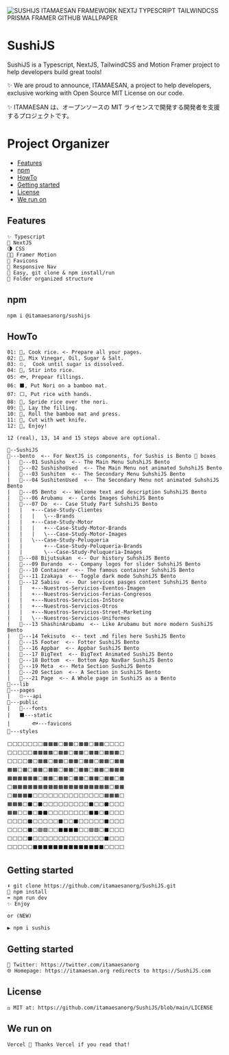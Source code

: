 ![SUSHIJS ITAMAESAN FRAMEWORK NEXTJ TYPESCRIPT TAILWINDCSS PRISMA FRAMER GITHUB WALLPAPER](https://user-images.githubusercontent.com/5947268/185244272-494ac434-ef33-413b-a530-51a97b6d97bf.png)

# SushiJS

SushiJS is a Typescript, NextJS, TailwindCSS and Motion Framer project to help developers build great tools!

✨ We are proud to announce, ITAMAESAN, a project to help developers, exclusive working with Open Source MIT License on our code.

✨ ITAMAESAN は、オープンソースの MIT ライセンスで開発する開発者を支援するプロジェクトです。

# Project Organizer

- [Features](#features)
- [npm](#npm)
- [HowTo](#HowTo)
- [Getting started](#getting-started)
- [License](#license)
- [We run on](#we-run-on)

## Features

    ✨ Typescript
    📘 NextJS
    🌗 CSS
    😶‍🌫️ Framer Motion
    🦄 Favicons
    📱 Responsive Nav
    🍱 Easy, git clone & npm install/run
    🎉 Folder organized structure

## npm

    npm i @itamaesanorg/sushijs

## HowTo

    01: 🍚, Cook rice. <- Prepare all your pages.
    02: 🧂, Mix Vinegar, Oil, Sugar & Salt.
    03: ⏲,  Cook until sugar is dissolved.
    04: 🥣, Stir into rice.
    05: 🐟, Prepear fillings.
    06: ⬛️, Put Nori on a bamboo mat.
    07: ⬜️, Put rice with hands.
    08: 🔲, Spride rice over the nori.
    09: 🥓, Lay the filling.
    10: 🎋, Roll the bamboo mat and press.
    11: 🔪, Cut with wet knife.
    12: 🍣, Enjoy!

    12 (real), 13, 14 and 15 steps above are optional.

    🍣--SushiJS
    🍱---bento  <-- For NextJS is components, for Sushis is Bento 🍱 boxes
    |   🍱---01 Sushisho  <-- The Main Menu SuhshiJS Bento
    |   🍱---02 SushishoUsed  <-- The Main Menu not animated SuhshiJS Bento
    |   🍱---03 Sushiten  <-- The Secondary Menu SuhshiJS Bento
    |   🍱---04 SushitenUsed  <-- The Secondary Menu not animated SuhshiJS Bento
    |   🍱---05 Bento  <-- Welcome text and description SuhshiJS Bento
    |   🍱---06 Arubamu  <-- Cards Images SuhshiJS Bento
    |   🍱---07 Do  <-- Case Study Part SuhshiJS Bento
    |   |   +---Case-Study-Clientes
    |   |   |   \---Brands
    |   |   +---Case-Study-Motor
    |   |   |   +---Case-Study-Motor-Brands
    |   |   |   \---Case-Study-Motor-Images
    |   |   \---Case-Study-Peluqueria
    |   |       +---Case-Study-Peluqueria-Brands
    |   |       \---Case-Study-Peluqueria-Images
    |   🍱---08 Bijutsukan  <-- Our history SuhshiJS Bento
    |   🍱---09 Burando  <-- Company logos for slider SuhshiJS Bento
    |   🍱---10 Container  <-- The famous container SuhshiJS Bento
    |   🍱---11 Izakaya  <-- Toggle dark mode SuhshiJS Bento
    |   🍱---12 Sabisu  <-- Our services pasges content SuhshiJS Bento
    |   |   +---Nuestros-Servicios-Eventos-Imagen
    |   |   +---Nuestros-Servicios-Ferias-Congresos
    |   |   +---Nuestros-Servicios-InStore
    |   |   +---Nuestros-Servicios-Otros
    |   |   +---Nuestros-Servicios-Street-Marketing
    |   |   \---Nuestros-Servicios-Uniformes
    |   🍱---13 ShashinArubamu  <-- Like Arubamu but more modern SushiJS Bento
    |   🍱---14 Tekisuto  <-- text .md files here SushiJS Bento
    |   🍱---15 Footer  <-- Fotter SushiJS Bento
    |   🍱---16 Appbar  <-- Appbar SushiJS Bento
    |   🍱---17 BigText  <-- BigText Animated SushiJS Bento
    |   🍱---18 Bottom  <-- Bottom App NavBar SushiJS Bento
    |   🍱---19 Meta  <-- Meta Section SushiJS Bento
    |   🍱---20 Section  <-- A Section in SushiJS Bento
    |   🍱---21 Page  <-- A Whole page in SushiJS as a Bento
    🧂---lib
    🍚---pages
    |   ⏲---api
    🎋---public
    |   🥓---fonts
    |   ⬛️---static
    |       🐟---favicons
    🔪---styles

    ⬜⬜⬜⬜⬜⬜⬜🟧🟧🟧⬜🟧🟧⬜🟧🟧⬜🟧🟧⬜⬜⬜⬜
    ⬜⬜⬜⬜⬜🟧🟧🟧🟧⬜🟧🟧⬜🟧🟧⬜🟧🟧⬜🟧🟧🟧⬜
    ⬜⬜⬜⬜🟧⬜🟧🟧⬜🟧🟧⬜🟧🟧⬜🟧🟧⬜🟧🟧⬜🟧🟧
    🟧🟧⬜🟧⬜🟧🟧⬜🟧🟧⬜🟧🟧⬜🟧🟧⬜🟧🟧⬜🟧🟧🟧
    🟧🟧🟧🟧🟧🟧⬜🟧🟧⬜🟧🟧⬜🟧🟧⬜🟧🟧⬜🟧🟧⬜🟧
    ⬜🟧🟧🟧🟧🟧🟧🟧🟧🟧🟧🟧🟧🟧🟧🟧🟧🟧🟧🟧⬜🟧🟧
    ⬜🟧🟧🟧⬛⬜⬜⬜⬜⬜⬜⬜⬜⬜⬜⬜⬜⬜⬜🟧🟧🟧⬜
    🟧🟧🟧⬜⬛⬜⬛⬜⬜⬜⬜⬜⬜⬜⬜⬜⬛⬜⬜⬛⬜⬜⬜
    🟧🟧⬜⬜⬛⬜⬛⬛⬜⬜⬜⬜⬜⬜⬜⬜⬛⬛⬜⬛⬜⬜⬜
    ⬜⬜⬜⬜⬛⬜⬜⬜⬜⬜⬛⬜⬜⬛⬜⬜⬜⬜⬜⬛⬜⬜⬜
    ⬜⬜⬜⬜⬛⬜🟪🟪⬜⬜⬛⬛⬛⬛⬜⬜🟪🟪⬜⬛⬜⬜⬜
    ⬜⬜⬜⬜⬛⬜⬜⬜⬜⬜⬜⬜⬜⬜⬜⬜⬜⬜⬜⬛⬜⬜⬜
    ⬜⬜⬜⬜⬜⬛⬛⬛⬛⬛⬛⬛⬛⬛⬛⬛⬛⬛⬛⬜⬜⬜⬜

## Getting started

    ⬇️ git clone https://github.com/itamaesanorg/SushiJS.git
    🔄 npm install
    ➡️ npm run dev
    ✨ Enjoy
    
    or (NEW)
    
    ▶️ npm i sushis

## Getting started

    🐣 Twitter: https://twitter.com/itamaesanorg
    🌐 Homepage: https://itamaesan.org redirects to https://SushiJS.com

## License

    ⚖️ MIT at: https://github.com/itamaesanorg/SushiJS/blob/main/LICENSE

## We run on

    Vercel 🍣 Thanks Vercel if you read that!


